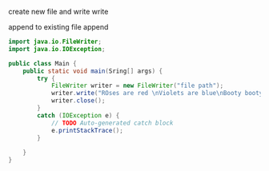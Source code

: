 create new file and write
write

append to existing file
append 
```java
import java.io.FileWriter; 
import java.io.IOException;

public class Main {
	public static void main(Sring[] args) {
		try {
			FileWriter writer = new FileWriter("file path");
			writer.write("ROses are red \nViolets are blue\nBooty booty booty booty \nRockin' everywhere!")
			writer.close();
		}
		catch (IOException e) {
			// TODO Auto-generated catch block
			e.printStackTrace();
		} 
		
	}
}
```
